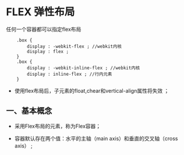 # FLEX 弹性布局

任何一个容器都可以指定flex布局
```text
    .box {
        display : -webkit-flex ; //webkit内核
        display : flex ;
    }
    .box {
        display : -webkit-inline-flex ; //webkit内核
        display : inline-flex ; //行内元素
    }
```

* 使用flex布局后，子元素的float,chear和vertical-align属性将失效 ；

## 一、基本概念

* 采用Flex布局的元素，称为Flex容器；

* 容器默认存在两个值：水平的主轴（main axis）和垂直的交叉轴（cross axis） ;




